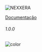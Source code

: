 <head>
  <link rel="stylesheet" href="coverpage.css">
</head>

![NEXXERA](/imgs/nexxera_capital.png "Nexxera")

[Documentação](README.md ':class=btn')



<h6>1.0.0</h6>

<p><img data-origin="linear-gradient(to left bottom, #696969 0%, #696969 100%)" alt="color"></p> 

